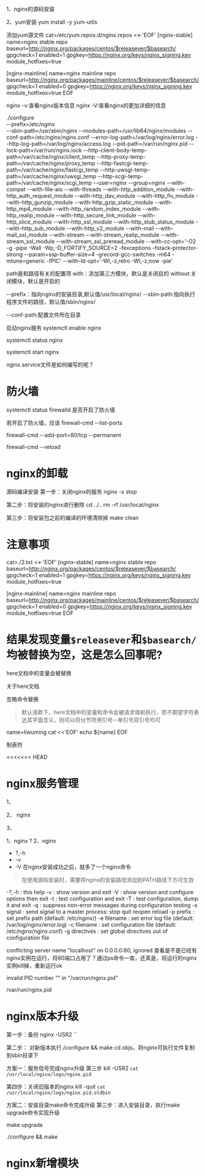 

1、nginx的源码安装




2、yum安装
yum install -y yum-utils

添加yum源文件
cat>/etc/yum.repos.d/nginx.repos <<-'EOF'
[nginx-stable]
name=nginx stable repo
baseurl=http://nginx.org/packages/centos/$releasever/$basearch/
gpgcheck=1
enabled=1
gpgkey=https://nginx.org/keys/nginx_signing.key
module_hotfixes=true

[nginx-mainline]
name=nginx mainline repo
baseurl=http://nginx.org/packages/mainline/centos/$releasever/$basearch/
gpgcheck=1
enabled=0
gpgkey=https://nginx.org/keys/nginx_signing.key
module_hotfixes=true
EOF






nginx -v:查看nginx版本信息
nginx -V:查看nginx的更加详细的信息



./configure \
	--prefix=/etc/nginx \
	--sbin-path=/usr/sbin/nginx 
	--modules-path=/usr/lib64/nginx/modules 
	--conf-path=/etc/nginx/nginx.conf 
	--error-log-path=/var/log/nginx/error.log 
	--http-log-path=/var/log/nginx/access.log 
	--pid-path=/var/run/nginx.pid 
	--lock-path=/var/run/nginx.lock 
	--http-client-body-temp-path=/var/cache/nginx/client_temp 
	--http-proxy-temp-path=/var/cache/nginx/proxy_temp 
	--http-fastcgi-temp-path=/var/cache/nginx/fastcgi_temp 
	--http-uwsgi-temp-path=/var/cache/nginx/uwsgi_temp 
	--http-scgi-temp-path=/var/cache/nginx/scgi_temp 
	--user=nginx --group=nginx 
	--with-compat 
	--with-file-aio 
	--with-threads 
	--with-http_addition_module 
	--with-http_auth_request_module 
	--with-http_dav_module 
	--with-http_flv_module 
	--with-http_gunzip_module 
	--with-http_gzip_static_module 
	--with-http_mp4_module 
	--with-http_random_index_module 
	--with-http_realip_module 
	--with-http_secure_link_module 
	--with-http_slice_module 
	--with-http_ssl_module 
	--with-http_stub_status_module 
	--with-http_sub_module 
	--with-http_v2_module 
	--with-mail 
	--with-mail_ssl_module 
	--with-stream 
	--with-stream_realip_module 
	--with-stream_ssl_module 
	--with-stream_ssl_preread_module 
	--with-cc-opt='-O2 -g -pipe -Wall -Wp,-D_FORTIFY_SOURCE=2 -fexceptions -fstack-protector-strong 
	--param=ssp-buffer-size=4 -grecord-gcc-switches -m64 -mtune=generic -fPIC' 
	--with-ld-opt='-Wl,-z,relro -Wl,-z,now -pie'




path是和路径有关的配置项
with：添加第三方模块，默认是关闭启的
without:关闭模块，默认是开启的


--prefix：指向nginx的安装目录,默认值/usr/local/nginx/
--sbin-path:指向执行程序文件的路径，默认值<prefix>/sbin/nginx/

--conf-path:配置文件所在目录















启动nginx服务
systemctl enable nginx

systemctl status nginx

systemctl start nginx





nginx.service文件是如何编写的呢？





# 防火墙


systemctl status firewalld
是否开启了防火墙

若开启了防火墙，应该
firewall-cmd --list-ports

firewall-cmd --add-port=80/tcp --permanent

firewall-cmd --reload








# nginx的卸载


源码编译安装
第一步：关闭nginx的服务
nginx -s stop

第二步：将安装的nginx进行删除
cd ../..
rm -rf /usr/local/nginx

第三步：将安装包之前的编译的环境清除掉
make clean








# 注意事项
cat>./2.txt <<-'EOF'
[nginx-stable]
name=nginx stable repo
baseurl=http://nginx.org/packages/centos/$releasever/$basearch/
gpgcheck=1
enabled=1
gpgkey=https://nginx.org/keys/nginx_signing.key
module_hotfixes=true

[nginx-mainline]
name=nginx mainline repo
baseurl=http://nginx.org/packages/mainline/centos/$releasever/$basearch/
gpgcheck=1
enabled=0
gpgkey=https://nginx.org/keys/nginx_signing.key
module_hotfixes=true
EOF

# 结果发现变量`$releasever`和`$basearch/`均被替换为空，这是怎么回事呢?

here文档中的变量会被替换




关于here文档

忽略命令替换

> 默认请款下，here文档中的变量和命令会被请求值和执行，若不期望字符表达其字面含义，则可以将分节符用引号--单引号双引号均可


name=liwuming
cat <<'EOF'
echo ${name}
EOF


制表符





<<<<<<< HEAD


# nginx服务管理

1、


2、
nginx 

3、



1、nginx ?
2、nginx 

- ?,-h
- -v
- -V
在nginx安装成功之后，就多了一个nginx命令

>在使用源码安装时，需要将nginx的安装路径添加到PATH路径下方可生效



  -?,-h         : this help
  -v            : show version and exit
  -V            : show version and configure options then exit
  -t            : test configuration and exit
  -T            : test configuration, dump it and exit
  -q            : suppress non-error messages during configuration testing
  -s signal     : send signal to a master process: 
	stop
	quit
	reopen
	reload
  -p prefix     : set prefix path (default: /etc/nginx/)
  -e filename   : set error log file (default: /var/log/nginx/error.log)
  -c filename   : set configuration file (default: /etc/nginx/nginx.conf)
  -g directives : set global directives out of configuration file





conflicting server name "localhost" on 0.0.0.0:80, ignored
查看是不是已经有nginx实例在运行，将80端口占用了？通过ps命令一查，还真是，将运行的nginx实例kill掉，重新运行ok



invalid PID number "" in "/var/run/nginx.pid"

/var/run/nginx.pid




# nginx版本升级

第一步：备份
nginx -USR2 ``

第二步：
对新版本执行./configure && make
cd objs，将nginx可执行文件复制到sbin目录下


方案一：服务信号完成nginx升级
第三步
kill -USR2 `cat /usr/local/nginx/logs/nginx.pid`

第四步：关闭旧版本的nginx
kill -quit `cat /usr/local/nginx/logs/nginx.pid.oldbin`





方案二：安装目录make命令完成升级
第三步：进入安装目录，执行make upgrade命令实现升级

make upgrade



./configure && make


# nginx新增模块
